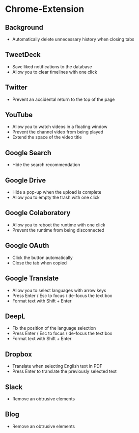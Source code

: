 # Chrome-Extension

## Background

- Automatically delete unnecessary history when closing tabs

## TweetDeck

- Save liked notifications to the database
- Allow you to clear timelines with one click

## Twitter

- Prevent an accidental return to the top of the page

## YouTube

- Allow you to watch videos in a floating window
- Prevent the channel video from being played
- Extend the space of the video title

## Google Search

- Hide the search recommendation

## Google Drive

- Hide a pop-up when the upload is complete
- Allow you to empty the trash with one click

## Google Colaboratory

- Allow you to reboot the runtime with one click
- Prevent the runtime from being disconnected

## Google OAuth

- Click the button automatically
- Close the tab when copied

## Google Translate

- Allow you to select languages with arrow keys
- Press Enter / Esc to focus / de-focus the text box
- Format text with Shift + Enter

## DeepL

- Fix the position of the language selection
- Press Enter / Esc to focus / de-focus the text box
- Format text with Shift + Enter

## Dropbox

- Translate when selecting English text in PDF
- Press Enter to translate the previously selected text

## Slack

- Remove an obtrusive elements

## Blog

- Remove an obtrusive elements
